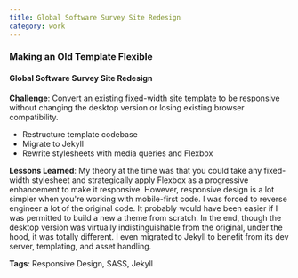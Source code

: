 ```yaml
---
title: Global Software Survey Site Redesign
category: work
---
```


### Making an Old Template Flexible

#### Global Software Survey Site Redesign

**Challenge**: Convert an existing fixed-width site template to be responsive without changing the desktop version or losing existing browser compatibility.

* Restructure template codebase
* Migrate to Jekyll
* Rewrite stylesheets with media queries and Flexbox

**Lessons Learned**: My theory at the time was that you could take any fixed-width stylesheet and strategically apply Flexbox as a progressive enhancement to make it responsive. However, responsive design is a lot simpler when you're working with mobile-first code. I was forced to reverse engineer a lot of the original code. It probably would have been easier if I was permitted to build a new a theme from scratch. In the end, though the desktop version was virtually indistinguishable from the original, under the hood, it was totally different. I even migrated to Jekyll to benefit from its dev server, templating, and asset handling.

**Tags**: Responsive Design, SASS, Jekyll

